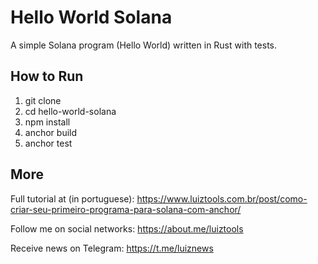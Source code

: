 # Hello World Solana
A simple Solana program (Hello World) written in Rust with tests.

## How to Run

1. git clone
2. cd hello-world-solana
3. npm install
4. anchor build
5. anchor test

## More

Full tutorial at (in portuguese): https://www.luiztools.com.br/post/como-criar-seu-primeiro-programa-para-solana-com-anchor/

Follow me on social networks: https://about.me/luiztools

Receive news on Telegram: https://t.me/luiznews